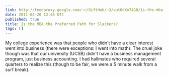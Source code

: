 ```yaml
---
link: http://feedproxy.google.com/~r/GiftHub/~3/vut0dXo74G0/is-the-mba-the-preferred-path-for-slackers.html
date: 2011-04-20 12:46 UTC
published: true
title: Is the MBA the Preferred Path for Slackers?
tags: []
---
```


My college experience was that people who didn't have a clear interest went into business (there were exceptions: I went into math). The cruel joke though was that our university (UCSB) didn't have a business management program, just business accounting. I had hallmates who required several quarters to realize this (though to be fair, we were a 5 minute walk from a surf break).
